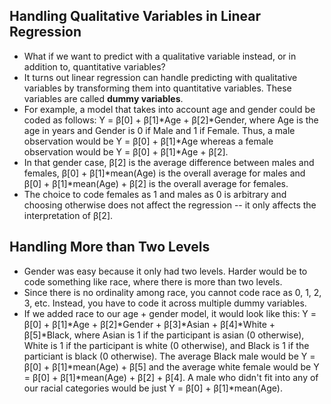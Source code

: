 ## Handling Qualitative Variables in Linear Regression

* What if we want to predict with a qualitative variable instead, or in addition to, quantitative variables?
* It turns out linear regression can handle predicting with qualitative variables by transforming them into quantitative variables.  These variables are called **dummy variables**.
* For example, a model that takes into account age and gender could be coded as follows: Y = β[0] + β[1]*Age + β[2]*Gender, where Age is the age in years and Gender is 0 if Male and 1 if Female.  Thus, a male observation would be Y = β[0] + β[1]*Age whereas a female observation would be Y = β[0] + β[1]*Age + β[2].
* In that gender case, β[2] is the average difference between males and females, β[0] + β[1]*mean(Age) is the overall average for males and β[0] + β[1]*mean(Age) + β[2] is the overall average for females.
* The choice to code females as 1 and males as 0 is arbitrary and choosing otherwise does not affect the regression -- it only affects the interpretation of β[2].

## Handling More than Two Levels

* Gender was easy because it only had two levels.  Harder would be to code something like race, where there is more than two levels.
* Since there is no ordinality among race, you cannot code race as 0, 1, 2, 3, etc.  Instead, you have to code it across multiple dummy variables.
* If we added race to our age + gender model, it would look like this: Y = β[0] + β[1]*Age + β[2]*Gender + β[3]*Asian + β[4]*White + β[5]*Black, where Asian is 1 if the participant is asian (0 otherwise), White is 1 if the participant is white (0 otherwise), and Black is 1 if the particiant is black (0 otherwise).  The average Black male would be Y = β[0] + β[1]*mean(Age) + β[5] and the average white female would be Y = β[0] + β[1]*mean(Age) + β[2] + β[4].  A male who didn't fit into any of our racial categories would be just Y = β[0] + β[1]*mean(Age).

